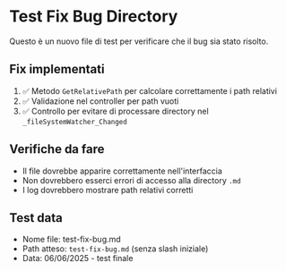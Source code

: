 # Test Fix Bug Directory

Questo è un nuovo file di test per verificare che il bug sia stato risolto.

## Fix implementati

1. ✅ Metodo `GetRelativePath` per calcolare correttamente i path relativi
2. ✅ Validazione nel controller per path vuoti 
3. ✅ Controllo per evitare di processare directory nel `_fileSystemWatcher_Changed`

## Verifiche da fare

- Il file dovrebbe apparire correttamente nell'interfaccia
- Non dovrebbero esserci errori di accesso alla directory `.md`
- I log dovrebbero mostrare path relativi corretti

## Test data
- Nome file: test-fix-bug.md
- Path atteso: `test-fix-bug.md` (senza slash iniziale)
- Data: 06/06/2025 - test finale